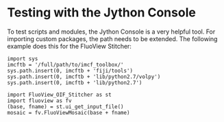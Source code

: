 Testing with the Jython Console
===============================

To test scripts and modules, the Jython Console is a very helpful tool. For
importing custom packages, the path needs to be extended. The following example
does this for the FluoView Stitcher:

```
import sys
imcftb = '/full/path/to/imcf_toolbox/'
sys.path.insert(0, imcftb + 'fiji/tools')
sys.path.insert(0, imcftb + 'lib/python2.7/volpy')
sys.path.insert(0, imcftb + 'lib/python2.7')

import FluoView_OIF_Stitcher as st
import fluoview as fv
(base, fname) = st.ui_get_input_file()
mosaic = fv.FluoViewMosaic(base + fname)
```
